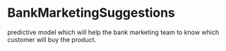 # BankMarketingSuggestions
predictive model which will help the bank marketing team to know which customer will buy the product.
